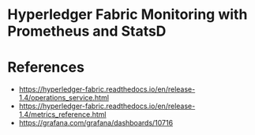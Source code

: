 # Hyperledger Fabric Monitoring with Prometheus and StatsD



# References
- https://hyperledger-fabric.readthedocs.io/en/release-1.4/operations_service.html
- https://hyperledger-fabric.readthedocs.io/en/release-1.4/metrics_reference.html
- https://grafana.com/grafana/dashboards/10716
